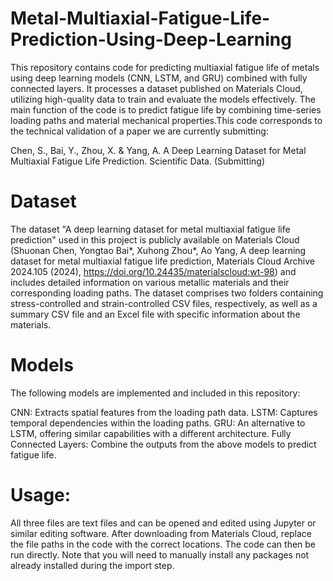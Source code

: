 # Metal-Multiaxial-Fatigue-Life-Prediction-Using-Deep-Learning
This repository contains code for predicting multiaxial fatigue life of metals using deep learning models (CNN, LSTM, and GRU) combined with fully connected layers. It processes a dataset published on Materials Cloud, utilizing high-quality data to train and evaluate the models effectively. The main function of the code is to predict fatigue life by combining time-series loading paths and material mechanical properties.This code corresponds to the technical validation of a paper we are currently submitting: 

Chen, S., Bai, Y., Zhou, X. & Yang, A. A Deep Learning Dataset for Metal Multiaxial Fatigue Life Prediction. Scientific Data. (Submitting)
# Dataset
The dataset "A deep learning dataset for metal multiaxial fatigue life prediction" used in this project is publicly available on Materials Cloud (Shuonan Chen, Yongtao Bai*, Xuhong Zhou*, Ao Yang, A deep learning dataset for metal multiaxial fatigue life prediction, Materials Cloud Archive 2024.105 (2024), https://doi.org/10.24435/materialscloud:wt-98) and includes detailed information on various metallic materials and their corresponding loading paths. The dataset comprises two folders containing stress-controlled and strain-controlled CSV files, respectively, as well as a summary CSV file and an Excel file with specific information about the materials.
# Models
The following models are implemented and included in this repository:

CNN: Extracts spatial features from the loading path data.
LSTM: Captures temporal dependencies within the loading paths.
GRU: An alternative to LSTM, offering similar capabilities with a different architecture.
Fully Connected Layers: Combine the outputs from the above models to predict fatigue life.

# Usage: 
All three files are text files and can be opened and edited using Jupyter or similar editing software. After downloading from Materials Cloud, replace the file paths in the code with the correct locations. The code can then be run directly. Note that you will need to manually install any packages not already installed during the import step.
